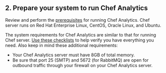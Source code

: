## 2. Prepare your system to run Chef Analytics

Review and perform the [prerequisites](https://docs.chef.io/install_analytics.html#prerequisites) for running Chef Analytics. Chef server runs on Red Hat Enterprise Linux, CentOS, Oracle Linux, and Ubuntu.

The system requirements for Chef Analytics are similar to that for running Chef server. [Use these checklists](/install-and-manage-your-own-chef-server/linux/get-set-up/#4prepareasystemtorunchefserver) to help verify you have everything you need. Also keep in mind these additional requirements:

* Your Chef Analytics server must have 8GB of total memory.
* Be sure that port 25 (SMTP) and 5672 (for RabbitMQ) are open for outbound traffic through your firewall on your Chef Analytics server.
